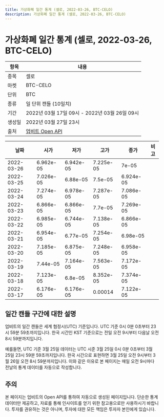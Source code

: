 ```yaml
---
title: 가상화폐 일간 통계 (셀로, 2022-03-26, BTC-CELO)
description: 가상화폐 일간 통계 (셀로, 2022-03-26, BTC-CELO)
---
```


가상화폐 일간 통계 (셀로, 2022-03-26, BTC-CELO)
===

|항목|내용|
|--|--|
|종목|셀로|
|마켓|BTC-CELO|
|단위|BTC|
|종류|일 단위 캔들 (10일치)|
|기간|2022년 03월 17일 09시 - 2022년 03월 26일 09시|
|생성일|2022년 03월 27일 23시|
|출처|[업비트 Open API](https://docs.upbit.com)|


|날짜|시가|저가|고가|종가|비고|
|--|--|--|--|--|--|
|2022-03-26|6.962e-05|6.942e-05|7.225e-05|7e-05|    |
|2022-03-25|7.026e-05|6.88e-05|7.5e-05|6.924e-05|    |
|2022-03-24|7.274e-05|6.978e-05|7.287e-05|7.086e-05|    |
|2022-03-23|6.866e-05|6.866e-05|7.7e-05|7.269e-05|    |
|2022-03-22|6.985e-05|6.744e-05|7.138e-05|6.866e-05|    |
|2022-03-21|6.954e-05|6.77e-05|7.254e-05|6.98e-05|    |
|2022-03-20|7.185e-05|6.875e-05|7.248e-05|6.958e-05|    |
|2022-03-19|7.44e-05|7.164e-05|7.563e-05|7.172e-05|    |
|2022-03-18|7.123e-05|6.8e-05|8.352e-05|7.374e-05|    |
|2022-03-17|6.176e-05|6.176e-05|0.00014|7.122e-05|    |


일간 캔들 구간에 대한 설명
---


업비트의 일간 캔들은 세계 협정시(UTC) 기준입니다. 
UTC 기준 0시 0분 0초부터 23시 59분 59초까지입니다. 
한국 시간인 KST 기준으로는 전일 오전 9시부터 다음날 오전 8시 59분까지입니다. 


예를들면, UTC 기준 3월 25일 데이터는 UTC 시준 3월 25일 0시 0분 0초부터 3월 25일 23시 59분 59초까지입니다. 
한국 시간으로 표현하면 3월 25일 오전 9시부터 3월 26일 오전 8시 59분까지입니다. 
이와 같은 이유로 본 페이지는 매일 오전 9시마다 전날의 통계 데이터를 자동으로 작성합니다. 


주의
---


본 페이지는 업비트의 Open API를 통하여 자동으로 생성된 페이지입니다. 
단순한 통계 데이터만 제공하고, 자료를 통해 인사이트를 얻기 위한 참고용으로만 사용하시기 바랍니다. 
투자를 권유하는 것은 아니며, 투자에 대한 모든 책임은 투자자 본인에게 있습니다. 
